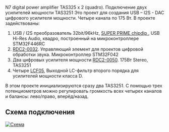 N7 digital power amplifier TAS325 x 2 (quadro). Подключение двух усилителей мощности TAS3251 
Это проект для создания USB – I2S - DAC  цифрового усилителя мощности. 
Четыре канала по 175 Вт.
В проекте задействованы:
1.	USB / I2S преобразователь 32bit/96kHz, <a class="link" href="https://www.chipdip.ru/product0/9000569733"> SUPER PRIME chipdip </a>, USB Hi-Res Audio, квадро, построенный на микроконтроллере STM32F446RC
2. <a class="link" href="https://www.chipdip.ru/product/rdc2-0032">RDC2-0032</a>. Управляющий элемент для проектов цифровой обработки звука. Микроконтроллер STM32F042
3.	Два цифровых усилителя мощности <a class="link" href="https://www.chipdip.ru/product/rdc2-0050">RDC2-0050</a>. 175Вт Stereo, TAS3251
4.	Четыре <a class="link" href="https://www.chipdip.ru/product/lcf05">LCF05</a>, Выходной LC-фильтр второго порядка для усилителей мощности класса D.

В этом проекте инициализируются сразу два TAS3251. С помощью трех потенциометров можно регулировать громкость всех четырех каналов и балансы: лево/право, вперёд/назад. 
<h2>Схема подключения</h2>
<p><a class="galery" href="https://static.chipdip.ru/lib/504/DOC004504421.jpg"><img alt="Схема" src="https://static.chipdip.ru/lib/504/DOC004504422.jpg" /></a></p>
